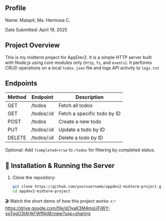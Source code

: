 ## Profile

Name: Malapit, Ma. Hermosa C.

Date Submitted: April 19, 2025

## Project Overview

This is my midterm project for AppDev2. It is a simple HTTP server built with Node.js using core modules only (`http`, `fs`, and `events`). It performs CRUD operations on a local `todos.json` file and logs API activity to `logs.txt`

## Endpoints

| Method | Endpoint      | Description                       |
|--------|---------------|-----------------------------------|
| GET    | /todos        | Fetch all todos                   |
| GET    | /todos/:id    | Fetch a specific todo by ID       |
| POST   | /todos        | Create a new todo                 |
| PUT    | /todos/:id    | Update a todo by ID               |
| DELETE | /todos/:id    | Delete a todo by ID               |

Optional: Add `?completed=true` to `/todos` for filtering by completed status.

## 🚀 Installation & Running the Server

1. Clone the repository:
   ```bash
   git clone https://github.com/yourusername/appdev2-midterm-project.git
   cd appdev2-midterm-project

🎬 Watch the short demo of how this project works:
👉 https://drive.google.com/file/d/1yaK3M4msUFjWY-ypTggO3t4HkFWfNjd8/view?usp=sharing
